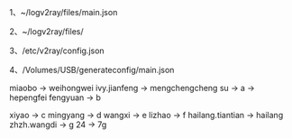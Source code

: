 1、~/logv2ray/files/main.json

2、~/logv2ray/files/

3、/etc/v2ray/config.json

4、/Volumes/USB/generateconfig/main.json

miaobo -> weihongwei
ivy.jianfeng -> mengchengcheng
su -> a -> hepengfei
fengyuan -> b

xiyao -> c
mingyang -> d
wangxi -> e
lizhao -> f
hailang.tiantian -> hailang
zhzh.wangdi -> g
24 -> 7g
